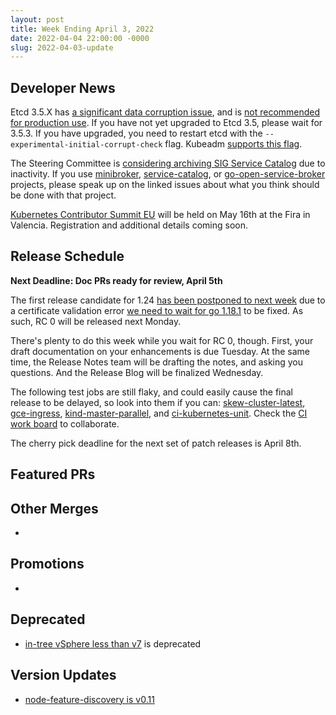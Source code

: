 ```yaml
---
layout: post
title: Week Ending April 3, 2022
date: 2022-04-04 22:00:00 -0000
slug: 2022-04-03-update
---
```


## Developer News

Etcd 3.5.X has [a significant data corruption issue](https://github.com/etcd-io/etcd/issues/13766), and is [not recommended for production use](https://groups.google.com/a/kubernetes.io/g/dev/c/B7gJs88XtQc).  If you have not yet upgraded to Etcd 3.5, please wait for 3.5.3.  If you have upgraded, you need to restart etcd with the `--experimental-initial-corrupt-check` flag.  Kubeadm [supports this flag](https://github.com/kubernetes/kubernetes/pull/109074).

The Steering Committee is [considering archiving SIG Service Catalog](https://groups.google.com/a/kubernetes.io/g/dev/c/QRcg6XacYRw) due to inactivity. If you use [minibroker](https://github.com/kubernetes-sigs/minibroker/issues/256), [service-catalog](https://github.com/kubernetes-sigs/service-catalog/issues/2913), or [go-open-service-broker](https://github.com/kubernetes-sigs/go-open-service-broker-client/issues/172) projects, please speak up on the linked issues about what you think should be done with that project.

[Kubernetes Contributor Summit EU](https://www.kubernetes.dev/events/kcseu/) will be held on May 16th at the Fira in Valencia.  Registration and additional details coming soon.

## Release Schedule

**Next Deadline: Doc PRs ready for review, April 5th**

The first release candidate for 1.24 [has been postponed to next week](https://groups.google.com/a/kubernetes.io/g/dev/c/dYklbmFPZcw) due to a certificate validation error [we need to wait for go 1.18.1](https://github.com/kubernetes/kubernetes/issues/108910) to be fixed.  As such, RC 0 will be released next Monday.

There's plenty to do this week while you wait for RC 0, though.  First, your draft documentation on your enhancements is due Tuesday.  At the same time, the Release Notes team will be drafting the notes, and asking you questions.  And the Release Blog will be finalized Wednesday.

The following test jobs are still flaky, and could easily cause the final release to be delayed, so look into them if you can: [skew-cluster-latest](https://testgrid.k8s.io/sig-release-master-blocking#skew-cluster-latest-kubectl-stable1-gce), [gce-ingress](https://testgrid.k8s.io/sig-release-master-blocking#gci-gce-ingress), [kind-master-parallel](https://testgrid.k8s.io/sig-release-master-blocking#kind-master-parallel), and [ci-kubernetes-unit](https://testgrid.k8s.io/sig-release-master-blocking#ci-kubernetes-unit).  Check the [CI work board](https://github.com/orgs/kubernetes/projects/68/) to collaborate.

The cherry pick deadline for the next set of patch releases is April 8th.

## Featured PRs


## Other Merges

*

## Promotions

*

## Deprecated

* [in-tree vSphere less than v7](https://github.com/kubernetes/kubernetes/pull/109089) is deprecated

## Version Updates

* [node-feature-discovery is v0.11](https://github.com/kubernetes-sigs/node-feature-discovery/releases/tag/v0.11.0)
